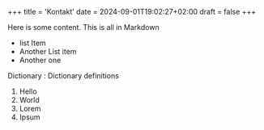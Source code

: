 +++
title = 'Kontakt'
date = 2024-09-01T19:02:27+02:00
draft = false
+++

Here is some content. This is all in Markdown

- list Item
- Another List item
- Another one


Dictionary
: Dictionary definitions

1. Hello
2. World
3. Lorem
4. Ipsum